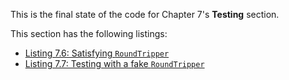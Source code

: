 
This is the final state of the code for Chapter 7's **Testing** section.

This section has the following listings:

- [Listing 7.6: Satisfying `RoundTripper`](../../all-listings/07-responsive-and-efficient-programs/06-satisfying-roundtripper.md)
- [Listing 7.7: Testing with a fake `RoundTripper`](../../all-listings/07-responsive-and-efficient-programs/07-testing-with-a-fake-roundtripper.md)
